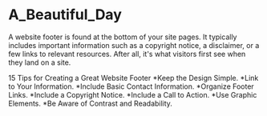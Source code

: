 # A_Beautiful_Day
A website footer is found at the bottom of your site pages. It typically includes important information such as a copyright notice, a disclaimer, or a few links to relevant resources. After all, it's what visitors first see when they land on a site.


15 Tips for Creating a Great Website Footer
*Keep the Design Simple.
*Link to Your Information.
*Include Basic Contact Information.
*Organize Footer Links.
*Include a Copyright Notice.
*Include a Call to Action.
*Use Graphic Elements.
*Be Aware of Contrast and Readability.
